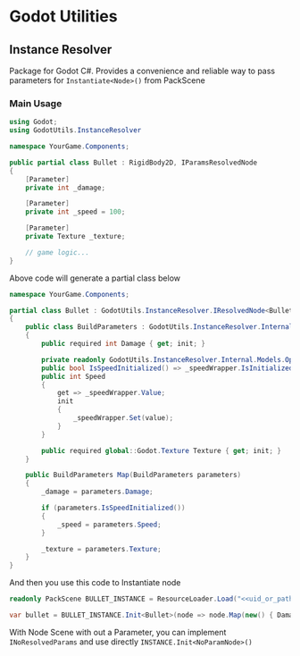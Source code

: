 # Godot Utilities

## Instance Resolver

Package for Godot C#. Provides a convenience and reliable way to pass parameters for `Instantiate<Node>()` from PackScene

### Main Usage

```C#
using Godot;
using GodotUtils.InstanceResolver

namespace YourGame.Components;

public partial class Bullet : RigidBody2D, IParamsResolvedNode
{
    [Parameter]
    private int _damage;

    [Parameter]
    private int _speed = 100;

    [Parameter]
    private Texture _texture;

    // game logic...
}
```

Above code will generate a partial class below

```C#
namespace YourGame.Components;

partial class Bullet : GodotUtils.InstanceResolver.IResolvedNode<Bullet, Bullet.BuildParameters>
{
    public class BuildParameters : GodotUtils.InstanceResolver.Internal.IParameters<Bullet>
    {
        public required int Damage { get; init; }

        private readonly GodotUtils.InstanceResolver.Internal.Models.OptionalValue<int> _speedWrapper = new();
        public bool IsSpeedInitialized() => _speedWrapper.IsInitialized;
        public int Speed
        {
            get => _speedWrapper.Value;
            init
            {
                _speedWrapper.Set(value);
            }
        }

        public required global::Godot.Texture Texture { get; init; }
    }

    public BuildParameters Map(BuildParameters parameters)
    {
        _damage = parameters.Damage;

        if (parameters.IsSpeedInitialized())
        {
            _speed = parameters.Speed;
        }

        _texture = parameters.Texture;
    }
}
```

And then you use this code to Instantiate node

```C#
readonly PackScene BULLET_INSTANCE = ResourceLoader.Load("<<uid_or_path_of_node_scene>>");

var bullet = BULLET_INSTANCE.Init<Bullet>(node => node.Map(new() { Damage = 10, Texture = texture }));
```

With Node Scene with out a Parameter, you can implement `INoResolvedParams` and use directly `INSTANCE.Init<NoParamNode>()`
